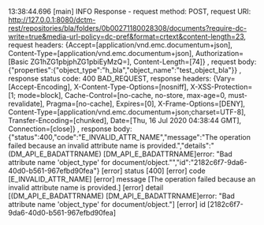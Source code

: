 13:38:44.696 [main] INFO  Response - request method: POST, 
request URI: http://127.0.0.1:8080/dctm-rest/repositories/bla/folders/0b00271180028308/documents?require-dc-write=true&media-url-policy=dc-pref&format=crtext&content-length=23, request headers: {Accept=[application/vnd.emc.documentum+json], Content-Type=[application/vnd.emc.documentum+json], Authorization=[Basic ZG1hZG1pbjphZG1pbiEyMzQ=], Content-Length=[74]}
, request body: {"properties":{"object_type":"h_bla","object_name":"test_object_bla"}}
, response status code: 400 BAD_REQUEST, response headers: {Vary=[Accept-Encoding], X-Content-Type-Options=[nosniff], X-XSS-Protection=[1; mode=block], Cache-Control=[no-cache, no-store, max-age=0, must-revalidate], Pragma=[no-cache], Expires=[0], X-Frame-Options=[DENY], Content-Type=[application/vnd.emc.documentum+json;charset=UTF-8], Transfer-Encoding=[chunked], Date=[Thu, 16 Jul 2020 04:38:44 GMT], Connection=[close]}
, response body: {"status":400,"code":"E_INVALID_ATTR_NAME","message":"The operation failed because an invalid attribute name is provided.","details":"(DM_API_E_BADATTRNAME) [DM_API_E_BADATTRNAME]error:  \"Bad attribute name 'object_type' for document/object.\"","id":"2182c6f7-9da6-40d0-b561-967efbd90fea"}
  [error] status [400]
  [error] code [E_INVALID_ATTR_NAME]
  [error] message [The operation failed because an invalid attribute name is provided.]
  [error] detail [(DM_API_E_BADATTRNAME) [DM_API_E_BADATTRNAME]error:  "Bad attribute name 'object_type' for document/object."]
  [error] id [2182c6f7-9da6-40d0-b561-967efbd90fea]
